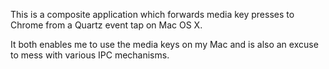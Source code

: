 This is a composite application which forwards media key presses
to Chrome from a Quartz event tap on Mac OS X.

It both enables me to use the media keys on my Mac and is also
an excuse to mess with various IPC mechanisms.

